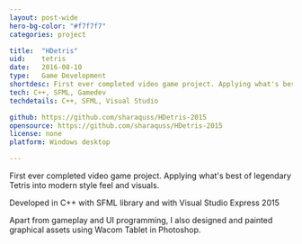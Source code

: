 ```yaml
---
layout: post-wide
hero-bg-color: "#f7f7f7"
categories: project

title:  "HDetris"
uid:    tetris
date:   2016-08-10
type:   Game Development
shortdesc: First ever completed video game project. Applying what's best of legendary Tetris into modern style feel and visuals. In 1080p, 60fps.
tech: C++, SFML, Gamedev
techdetails: C++, SFML, Visual Studio

github: https://github.com/sharaquss/HDetris-2015
opensource: https://github.com/sharaquss/HDetris-2015
license: none
platform: Windows desktop

---
```

<p> First ever completed video game project. Applying what's best of legendary Tetris into modern style feel and visuals.  <p>

<p> Developed in C++ with SFML library and with Visual Studio Express 2015</p>

<p> Apart from gameplay and UI programming, I also designed and painted graphical assets using Wacom Tablet in Photoshop.</p>
